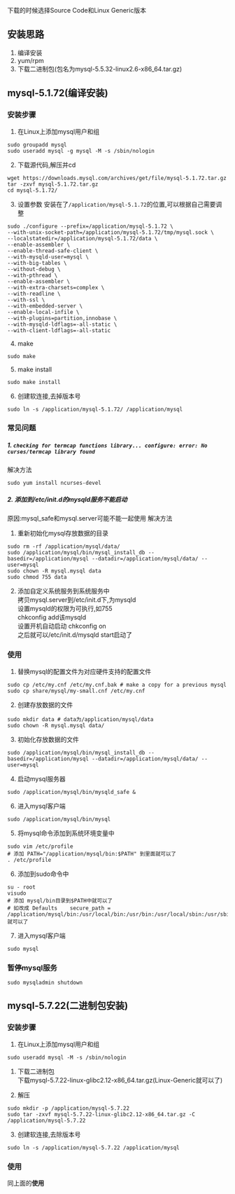 下载的时候选择Source Code和Linux Generic版本  
## 安装思路
1. 编译安装  
2. yum/rpm  
3. 下载二进制包(包名为mysql-5.5.32-linux2.6-x86_64.tar.gz)  
## mysql-5.1.72(编译安装)
### 安装步骤
1. 在Linux上添加mysql用户和组
```
sudo groupadd mysql
sudo useradd mysql -g mysql -M -s /sbin/nologin
```

2. 下载源代码,解压并cd
```
wget https://downloads.mysql.com/archives/get/file/mysql-5.1.72.tar.gz
tar -zxvf mysql-5.1.72.tar.gz
cd mysql-5.1.72/
```

3. 设置参数
安装在了`/application/mysql-5.1.72`的位置,可以根据自己需要调整
```
sudo ./configure --prefix=/application/mysql-5.1.72 \
--with-unix-socket-path=/application/mysql-5.1.72/tmp/mysql.sock \
--localstatedir=/application/mysql-5.1.72/data \
--enable-assembler \
--enable-thread-safe-client \
--with-mysqld-user=mysql \
--with-big-tables \
--without-debug \
--with-pthread \
--enable-assembler \
--with-extra-charsets=complex \
--with-readline \
--with-ssl \
--with-embedded-server \
--enable-local-infile \
--with-plugins=partition,innobase \
--with-mysqld-ldflags=-all-static \
--with-client-ldflags=-all-static 
```

4. make
```
sudo make
```

5. make install
```
sudo make install
```

6. 创建软连接,去掉版本号
```
sudo ln -s /application/mysql-5.1.72/ /application/mysql
```

### 常见问题
##### 1. `checking for termcap functions library... configure: error: No curses/termcap library found`

解决方法
```
sudo yum install ncurses-devel
```

##### 2. 添加到/etc/init.d的mysqld服务不能启动
原因:mysql_safe和mysql.server可能不能一起使用
解决方法
1. 重新初始化mysql存放数据的目录
```
sudo rm -rf /application/mysql/data/
sudo /application/mysql/bin/mysql_install_db --basedir=/application/mysql --datadir=/application/mysql/data/ --user=mysql
sudo chown -R mysql.mysql data
sudo chmod 755 data
```
2. 添加自定义系统服务到系统服务中  
拷贝mysql.server到/etc/init.d下,为mysqld  
设置mysqld的权限为可执行,如755  
chkconfig add该mysqld  
设置开机自动启动 chkconfig on  
之后就可以/etc/init.d/mysqld start启动了  

### 使用
1. 替换mysql的配置文件为对应硬件支持的配置文件
```
sudo cp /etc/my.cnf /etc/my.cnf.bak # make a copy for a previous mysql
sudo cp share/mysql/my-small.cnf /etc/my.cnf
```

2. 创建存放数据的文件
```
sudo mkdir data # data为/application/mysql/data
sudo chown -R mysql.mysql data/
```

3. 初始化存放数据的文件
```
sudo /application/mysql/bin/mysql_install_db --basedir=/application/mysql --datadir=/application/mysql/data/ --user=mysql
```

4. 启动mysql服务器
```
sudo /application/mysql/bin/mysqld_safe &
```

6. 进入mysql客户端
```
sudo /application/mysql/bin/mysql
```

5. 将mysql命令添加到系统环境变量中
```
sudo vim /etc/profile
# 添加 PATH="/application/mysql/bin:$PATH" 到里面就可以了
. /etc/profile
```

6. 添加到sudo命令中
```
su - root
visudo
# 添加 mysql/bin目录到$PATH中就可以了
# 如改成 Defaults    secure_path = /application/mysql/bin:/usr/local/bin:/usr/bin:/usr/local/sbin:/usr/sbin 就可以了
```

7. 进入mysql客户端
```
sudo mysql
```

### 暂停mysql服务
```
sudo mysqladmin shutdown
```



## mysql-5.7.22(二进制包安装)

### 安装步骤
1. 在Linux上添加mysql用户和组
```
sudo useradd mysql -M -s /sbin/nologin
```

1. 下载二进制包  
下载mysql-5.7.22-linux-glibc2.12-x86_64.tar.gz(Linux-Generic就可以了)  


2. 解压
```
sudo mkdir -p /application/mysql-5.7.22
sudo tar -zxvf mysql-5.7.22-linux-glibc2.12-x86_64.tar.gz -C /application/mysql-5.7.22
```

3. 创建软连接,去除版本号
```
sudo ln -s /application/mysql-5.7.22 /application/mysql
```

### 使用
同上面的**使用**

